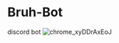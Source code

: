 # Bruh-Bot
discord bot
![chrome_xyDDrAxEoJ](https://user-images.githubusercontent.com/67598470/201499104-38074683-afae-4f9e-be10-8acf85f0caf2.png)
